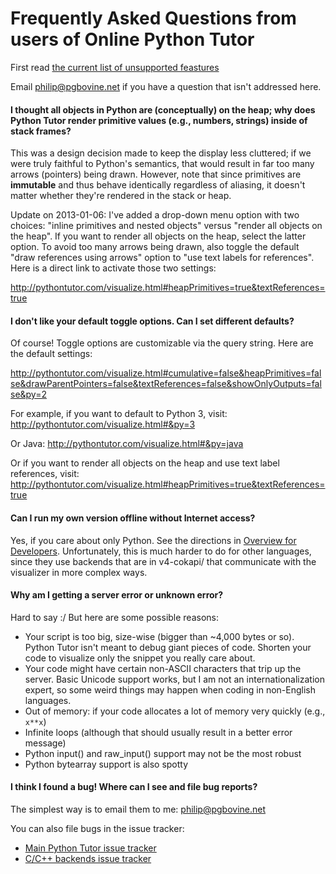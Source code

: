 # Frequently Asked Questions from users of Online Python Tutor

First read [the current list of unsupported feastures](https://github.com/pgbovine/OnlinePythonTutor/blob/master/unsupported-features.md)

Email philip@pgbovine.net if you have a question that isn't addressed here.

#### I thought all objects in Python are (conceptually) on the heap; why does Python Tutor render primitive values (e.g., numbers, strings) inside of stack frames?

This was a design decision made to keep the display less cluttered;
if we were truly faithful to Python's semantics, that would result in far too many arrows (pointers) being drawn.
However, note that since primitives are **immutable** and thus behave identically regardless of aliasing,
it doesn't matter whether they're rendered in the stack or heap.

Update on 2013-01-06: I've added a drop-down menu option with two choices:
"inline primitives and nested objects" versus "render all objects on the heap".
If you want to render all objects on the heap, select the latter option.
To avoid too many arrows being drawn, also toggle the default "draw references using arrows" option
to "use text labels for references". Here is a direct link to activate those two settings:

http://pythontutor.com/visualize.html#heapPrimitives=true&textReferences=true


#### I don't like your default toggle options. Can I set different defaults?

Of course! Toggle options are customizable via the query string. Here are the default settings:

http://pythontutor.com/visualize.html#cumulative=false&heapPrimitives=false&drawParentPointers=false&textReferences=false&showOnlyOutputs=false&py=2

For example, if you want to default to Python 3, visit:
http://pythontutor.com/visualize.html#&py=3

Or Java:
http://pythontutor.com/visualize.html#&py=java

Or if you want to render all objects on the heap and use text label references, visit:
http://pythontutor.com/visualize.html#heapPrimitives=true&textReferences=true


#### Can I run my own version offline without Internet access?

Yes, if you care about only Python. See the directions in [Overview for Developers](developer-overview.md). Unfortunately, this is much harder to do for other languages, since they use backends that are in v4-cokapi/ that communicate with the visualizer in more complex ways.


#### Why am I getting a server error or unknown error?

Hard to say :/ But here are some possible reasons:

- Your script is too big, size-wise (bigger than ~4,000 bytes or so). Python Tutor isn't meant to debug giant pieces of code. Shorten your code to visualize only the snippet you really care about.
- Your code might have certain non-ASCII characters that trip up the server. Basic Unicode support works, but I am not an internationalization expert, so some weird things may happen when coding in non-English languages.
- Out of memory: if your code allocates a lot of memory very quickly (e.g., `x**x`)
- Infinite loops (although that should usually result in a better error message)
- Python input() and raw_input() support may not be the most robust
- Python bytearray support is also spotty


#### I think I found a bug! Where can I see and file bug reports?

The simplest way is to email them to me: philip@pgbovine.net 

You can also file bugs in the issue tracker:

- [Main Python Tutor issue tracker](https://github.com/pgbovine/OnlinePythonTutor/issues)
- [C/C++ backends issue tracker](https://github.com/pgbovine/opt-cpp-backend/issues)

